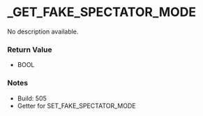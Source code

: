# _GET_FAKE_SPECTATOR_MODE

No description available.

### Return Value
* BOOL

### Notes
* Build: 505
* Getter for SET_FAKE_SPECTATOR_MODE

